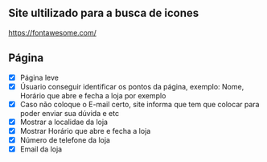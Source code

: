 ## Site ultilizado para a busca de icones

https://fontawesome.com/

## Página

- [x] Página leve
- [x] Úsuario conseguir identificar os pontos da página, exemplo: Nome, Horário que abre e fecha a loja por exemplo
- [x] Caso não coloque o E-mail certo, site informa que tem que colocar para poder enviar sua dúvida e etc
- [x] Mostrar a localidae da loja
- [x] Mostrar Horário que abre e fecha a loja
- [x] Número de telefone da loja
- [x] Email da loja